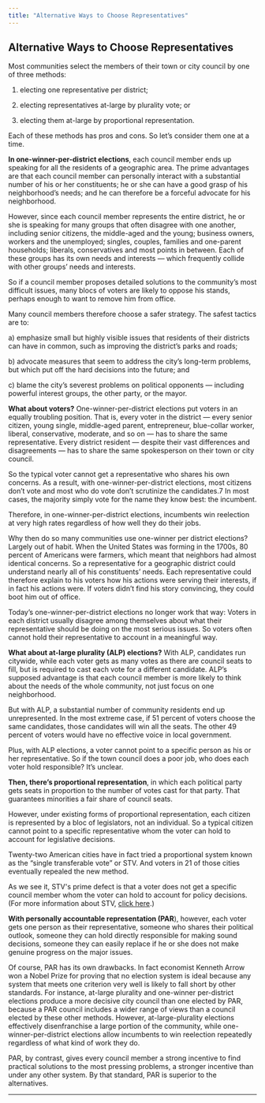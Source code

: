 ```yaml
---
title: "Alternative Ways to Choose Representatives"
---
```


## Alternative Ways to Choose Representatives

Most communities select the members of their town or city council by one of three methods:

1) electing one representative per district;

2) electing representatives at-large by plurality vote; or

3) electing them at-large by proportional representation.

Each of these methods has pros and cons. So let’s consider them one at a time.

**In one-winner-per-district elections**, each council member ends up speaking for all the residents of a geographic area. The prime advantages are that each council member can personally interact with a substantial number of his or her constituents; he or she can have a good grasp of his neighborhood’s needs; and he can therefore be a forceful advocate for his neighborhood.

However, since each council member represents the entire district, he or she is speaking for many groups that often disagree with one another, including senior citizens, the middle-aged and the young; business owners, workers and the unemployed; singles, couples, families and one-parent households; liberals, conservatives and most points in between. Each of these groups has its own needs and interests — which frequently collide with other groups’ needs and interests.

So if a council member proposes detailed solutions to the community’s most difficult issues, many blocs of voters are likely to oppose his stands, perhaps enough to want to remove him from office.

Many council members therefore choose a safer strategy. The safest tactics are to:

a) emphasize small but highly visible issues that residents of their districts can have in common, such as improving the district’s parks and roads;

b) advocate measures that seem to address the city’s long-term problems, but which put off the hard decisions into the future; and

c) blame the city’s severest problems on political opponents — including powerful interest groups, the other party, or the mayor.

**What about voters?** One-winner-per-district elections put voters in an equally troubling position. That is, every voter in the district — every senior citizen, young single, middle-aged parent, entrepreneur, blue-collar worker, liberal, conservative, moderate, and so on — has to share the same representative.  Every district resident — despite their vast differences and disagreements —  has to share the same spokesperson on their town or city council.

So the typical voter cannot get a representative who shares his own concerns. As a result, with one-winner-per-district elections, most citizens don’t vote and most who do vote don’t scrutinize the candidates.7 In most cases, the majority simply vote for the name they know best: the incumbent.

Therefore, in one-winner-per-district elections, incumbents win reelection at very high rates regardless of how well they do their jobs.

Why then do so many communities use one-winner per district elections? Largely out of habit. When the United States was forming in the 1700s, 80 percent of Americans were farmers, which meant that neighbors had almost identical concerns. So a representative for a geographic district could understand nearly all of his constituents’ needs. Each representative could therefore explain to his voters how his actions were serving their interests, if in fact his actions were. If voters didn’t find his story convincing, they could boot him out of office.

Today’s one-winner-per-district elections no longer work that way: Voters in each district usually disagree among themselves about what their representative should be doing on the most serious issues. So voters often cannot hold their representative to account in a meaningful way.

**What about at-large plurality (ALP) elections?** With ALP, candidates run citywide, while each voter gets as many votes as there are council seats to fill, but is required to cast each vote for a different candidate. ALP’s supposed advantage is that each council member is more likely to think about the needs of the whole community, not just focus on one neighborhood.

But with ALP, a substantial number of community residents end up unrepresented. In the most extreme case, if 51 percent of voters choose the same candidates, those candidates will win all the seats. The other 49 percent of voters would have no effective voice in local government. 

Plus, with ALP elections, a voter cannot point to a specific person as his or her representative. So if the town council does a poor job, who does each voter hold responsible? It’s unclear.

**Then, there’s proportional representation**, in which each political party gets seats in proportion to the number of votes cast for that party. That guarantees minorities a fair share of council seats.

However, under existing forms of proportional representation, each citizen is represented by a bloc of legislators, not an individual. So a typical citizen cannot point to a specific representative whom the voter can hold to account for legislative decisions.

Twenty-two American cities have in fact tried a proportional system known as the “single transferable vote” or STV. And voters in 21 of those cities eventually repealed the new method.

As we see it, STV's prime defect is that a voter does not get a specific council member whom the voter can hold to account for policy decisions. (For more information about STV, [click here][1].)

**With personally accountable representation (PAR**), however, each voter gets one person as their representative, someone who shares their political outlook, someone they can hold directly responsible for making sound decisions, someone they can easily replace if he or she does not make genuine progress on the major issues.

Of course, PAR has its own drawbacks. In fact economist Kenneth Arrow won a Nobel Prize for proving that no election system is ideal because any system that meets one criterion very well is likely to fall short by other standards. For instance, at-large plurality and one-winner per-district elections produce a more decisive city council than one elected by PAR, because a PAR council includes a wider range of views than a council elected by these other methods. However, at-large-plurality elections effectively disenfranchise a large portion of the community, while one-winner-per-district elections allow incumbents to win reelection repeatedly regardless of what kind of work they do.

PAR, by contrast, gives every council member a strong incentive to find practical solutions to the most pressing problems, a stronger incentive than under any other system. By that standard, PAR is superior to the alternatives.

* * *

   [1]: http://www.genuinerepresentation.org/content/single-transferable-vote